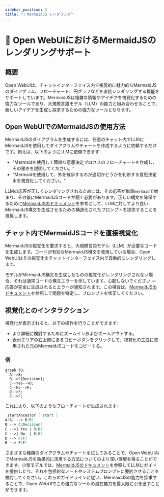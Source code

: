 ```yaml
---
sidebar_position: 3
title: "🌊 MermaidJS レンダリング"
---
```


# 🌊 Open WebUIにおけるMermaidJSのレンダリングサポート

## 概要

Open WebUIは、チャットインターフェイス内で視覚的に魅力的なMermaidJSのダイアグラム、フローチャート、円グラフなどを直接レンダリングする機能をサポートしています。MermaidJSは複雑な情報やアイデアを視覚化するための強力なツールであり、大規模言語モデル（LLM）の能力と組み合わせることで、新しいアイデアを生成し探求するための強力なツールとなります。

## Open WebUIでのMermaidJSの使用方法

MermaidJSのダイアグラムを生成するには、任意のチャット内でLLMにMermaidJSを使用してダイアグラムやチャートを作成するように依頼するだけです。例えば、以下のようにLLMに依頼できます:

* "Mermaidを使用して簡単な意思決定プロセスのフローチャートを作成し、その働きを説明してください。"
* "Mermaidを使用して、外を散歩するのが適切かどうかを判断する意思決定木を視覚化してください。"

LLMの応答が正しくレンダリングされるためには、その応答が単語`mermaid`で始まり、その後にMermaidJSコードが続く必要があります。正しい構文を確保するために[MermaidJSのドキュメント](https://mermaid.js.org/intro/)を参考にして、LLMに対してより良いMermaidJS構文を生成させるための構造化されたプロンプトを提供することを推奨します。

## チャット内でMermaidJSコードを直接視覚化

MermaidJSの視覚化を要求すると、大規模言語モデル（LLM）が必要なコードを生成します。コードが有効なMermaidJS構文を使用している場合、Open WebUIはその視覚化をチャットインターフェイス内で自動的にレンダリングします。

モデルがMermaidJS構文を生成したものの視覚化がレンダリングされない場合、それは通常コードの構文エラーを示しています。心配しないでください — 応答が完全に生成されるとエラーが通知されます。この場合は、[MermaidJSのドキュメント](https://mermaid.js.org/intro/)を参照して問題を特定し、プロンプトを修正してください。

## 視覚化とのインタラクション

視覚化が表示されると、以下の操作を行うことができます:

* より詳細に検討するためにズームインおよびズームアウトする。
* 表示エリアの右上隅にあるコピーボタンをクリックして、視覚化の生成に使用された元のMermaidJSコードをコピーする。

### 例

```mermaid
graph TD;
  A-->B;
  B-->C{Decision};
  C--Yes-->D;
  C--No-->E;
  D-->F;
  E-->F;
```

これにより、以下のようなフローチャートが生成されます:

```markdown
 startAncestor [ start ]
A[A] --> B[B]
B --> C[Decision]
C -->| Yes | D[D]
C -->| No  | E[E]
D --> F[F]
E --> F[F]
```

さまざまな種類のダイアグラムやチャートを試してみることで、Open WebUI内でMermaidJSを効果的に活用する方法についてのより深い理解を得ることができます。小型モデルでは、[MermaidJSのドキュメント](https://mermaid.js.org/intro/)を参照してLLMにガイドを提供したり、それを包括的なノートやシステムプロンプトに要約させることを検討してください。これらのガイドラインに従い、MermaidJSの能力を探求することで、Open WebUIでこの強力なツールの潜在能力を最大限に引き出すことができます。
